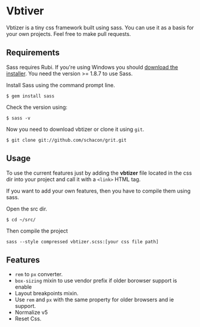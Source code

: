 # Vbtiver

Vbtizer is a tiny css framework built using sass. You can use it as a basis for your own projects. Feel free to make pull requests.

## Requirements

Sass requires Rubi. If you're using Windows you should [download the installer](http://rubyinstaller.org/). You need the version >= 1.8.7 to use Sass.

Install Sass using the command prompt line.

```
$ gem install sass
```

Check the version using:

```
$ sass -v
```

Now you need to download vbtizer or clone it using ``git``.

```
$ git clone git://github.com/schacon/grit.git
```

## Usage

To use the current features just by adding the **vbtizer** file located in the css dir into your project and call it with a ``<link>`` HTML tag.

If you want to add your own features, then you have to compile them using sass.

Open the src dir.

```
$ cd ~/src/
```
Then compile the project

```
sass --style compressed vbtizer.scss:[your css file path]
```

## Features

- ``rem`` to ``px`` converter.
- ``box-sizing`` mixin to use vendor prefix if older borowser support is enable
- Layout breakpoints mixin.
- Use ``rem`` and ``px`` with the same property for older browsers and ie support.
- Normalize v5
- Reset Css.